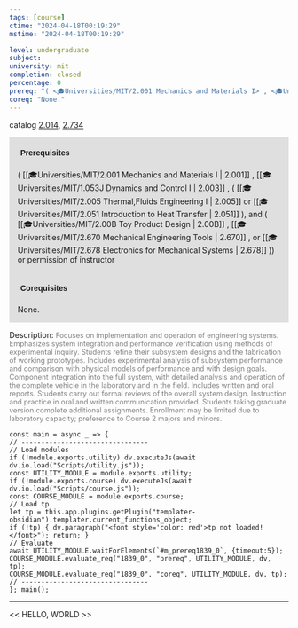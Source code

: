 ```yaml
---
tags: [course]
ctime: "2024-04-18T00:19:29"
mstime: "2024-04-18T00:19:29"

level: undergraduate
subject: 
university: mit
completion: closed
percentage: 0
prereq: "( <🎓Universities/MIT/2.001 Mechanics and Materials I> , <🎓Universities/MIT/1.053J Dynamics and Control I> , ( <🎓Universities/MIT/2.005 Thermal,Fluids Engineering I> or <🎓Universities/MIT/2.051 Introduction to Heat Transfer> ), and ( <🎓Universities/MIT/2.00B Toy Product Design> , <🎓Universities/MIT/2.670 Mechanical Engineering Tools> , or <🎓Universities/MIT/2.678 Electronics for Mechanical Systems> )) or permission of instructor"
coreq: "None."
---
```


catalog [2.014](http://student.mit.edu/catalog/m2a.html#2.014), [2.734](http://student.mit.edu/catalog/m2b.html#2.734)

<span style="display: block; padding: 15px; background-color: rgb(100, 100, 100, 0.2);"><font id="m_prereq1839_0" style="display: block; font-family: Arial, sans-serif; font-weight: bold; padding: 5px">Prerequisites</font><br><span id="prereq1839_0">( [[🎓Universities/MIT/2.001 Mechanics and Materials I | 2.001]] , [[🎓Universities/MIT/1.053J Dynamics and Control I | 2.003]] , ( [[🎓Universities/MIT/2.005 Thermal,Fluids Engineering I | 2.005]] or [[🎓Universities/MIT/2.051 Introduction to Heat Transfer | 2.051]] ), and ( [[🎓Universities/MIT/2.00B Toy Product Design | 2.00B]] , [[🎓Universities/MIT/2.670 Mechanical Engineering Tools | 2.670]] , or [[🎓Universities/MIT/2.678 Electronics for Mechanical Systems | 2.678]] )) or permission of instructor</span></span>
<span style="display: block; padding: 15px; background-color: rgb(100, 100, 100, 0.2);"><font id="m_coreq1839_0" style="display: block; font-family: Arial, sans-serif; font-weight: bold; padding: 5px">Corequisites</font><br><span id="coreq1839_0">None.</span></span>

<font style="">Description:</font>
<font style="color: grey; font-size: 0.8rem;">Focuses on implementation and operation of engineering systems. Emphasizes system integration and performance verification using methods of experimental inquiry. Students refine their subsystem designs and the fabrication of working prototypes. Includes experimental analysis of subsystem performance and comparison with physical models of performance and with design goals. Component integration into the full system, with detailed analysis and operation of the complete vehicle in the laboratory and in the field. Includes written and oral reports. Students carry out formal reviews of the overall system design. Instruction and practice in oral and written communication provided. Students taking graduate version complete additional assignments. Enrollment may be limited due to laboratory capacity; preference to Course 2 majors and minors.</font>

```dataviewjs
const main = async _ => {
// --------------------------------
// Load modules
if (!module.exports.utility) dv.executeJs(await dv.io.load("Scripts/utility.js"));
const UTILITY_MODULE = module.exports.utility;
if (!module.exports.course) dv.executeJs(await dv.io.load("Scripts/course.js"));
const COURSE_MODULE = module.exports.course;
// Load tp
let tp = this.app.plugins.getPlugin("templater-obsidian").templater.current_functions_object;
if (!tp) { dv.paragraph("<font style='color: red'>tp not loaded!</font>"); return; }
// Evaluate
await UTILITY_MODULE.waitForElements(`#m_prereq1839_0`, {timeout:5});
COURSE_MODULE.evaluate_req("1839_0", "prereq", UTILITY_MODULE, dv, tp);
COURSE_MODULE.evaluate_req("1839_0", "coreq", UTILITY_MODULE, dv, tp);
// --------------------------------
}; main();
```

---

<< HELLO, WORLD >>
